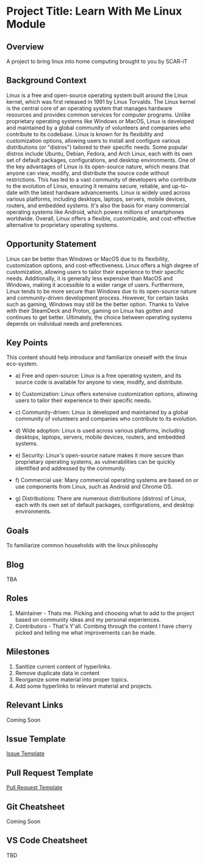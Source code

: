 # Project Title: Learn With Me Linux Module 

## Overview
A project to bring linux into home computing brought to you by SCAR-iT

## Background Context
Linux is a free and open-source operating system built around the Linux kernel, which was first released in 1991 by Linus Torvalds. The Linux kernel is the central core of an operating system that manages hardware resources and provides common services for computer programs. Unlike proprietary operating systems like Windows or MacOS, Linux is developed and maintained by a global community of volunteers and companies who contribute to its codebase. Linux is known for its flexibility and customization options, allowing users to install and configure various distributions (or "distros") tailored to their specific needs. Some popular distros include Ubuntu, Debian, Fedora, and Arch Linux, each with its own set of default packages, configurations, and desktop environments. One of the key advantages of Linux is its open-source nature, which means that anyone can view, modify, and distribute the source code without restrictions. This has led to a vast community of developers who contribute to the evolution of Linux, ensuring it remains secure, reliable, and up-to-date with the latest hardware advancements. Linux is widely used across various platforms, including desktops, laptops, servers, mobile devices, routers, and embedded systems. It's also the basis for many commercial operating systems like Android, which powers millions of smartphones worldwide. Overall, Linux offers a flexible, customizable, and cost-effective alternative to proprietary operating systems.

## Opportunity Statement
Linux can be better than Windows or MacOS due to its flexibility, customization options, and cost-effectiveness. Linux offers a high degree of customization, allowing users to tailor their experience to their specific needs. Additionally, it is generally less expensive than MacOS and Windows, making it accessible to a wider range of users. Furthermore, Linux tends to be more secure than Windows due to its open-source nature and community-driven development process. However, for certain tasks such as gaming, Windows may still be the better option. Thanks to Valve with their SteamDeck and Proton, gaming on Linux has gotten and continues to get better. Ultimately, the choice between operating systems depends on individual needs and preferences.

## Key Points
This content should help introduce and familiarize oneself with the linux eco-system.
 
- a) Free and open-source: Linux is a free operating system, and its source code is available for anyone to view, modify, and distribute.

- b) Customization: Linux offers extensive customization options, allowing users to tailor their experience to their specific needs.

- c) Community-driven: Linux is developed and maintained by a global community of volunteers and companies who contribute to its evolution.

- d) Wide adoption: Linux is used across various platforms, including desktops, laptops, servers, mobile devices, routers, and embedded systems.

- e) Security: Linux's open-source nature makes it more secure than proprietary operating systems, as vulnerabilities can be quickly identified and addressed by the community.

- f) Commercial use: Many commercial operating systems are based on or use components from Linux, such as Android and Chrome OS.

- g) Distributions: There are numerous distributions (distros) of Linux, each with its own set of default packages, configurations, and desktop environments.

## Goals
To familiarize common households with the linux philosophy

## Blog
TBA
 
## Roles
1. Maintainer - Thats me.  Picking and choosing what to add to the project based on community ideas and my personal experiences.
2. Contributors - That's Y'all.  Combing through the content I have cherry picked and telling me what improvements can be made.

## Milestones
1. Sanitize current content of hyperlinks.
2. Remove duplicate data in content
3. Reorganize some material into proper topics.
4. Add some hyperlinks to relevant material and projects.

## Relevant Links
Coming Soon

## Issue Template
[Issue Template](./IssueTemplate.md)

## Pull Request Template
[Pull Request Template](./PullRequestTemplate.md)

## Git Cheatsheet
Coming Soon

## VS Code Cheatsheet
TBD
